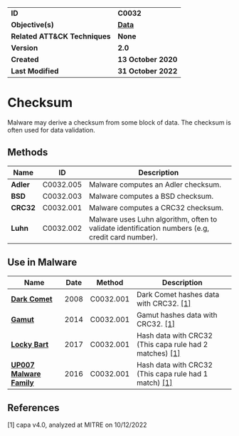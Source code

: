 <table>
<tr>
<td><b>ID</b></td>
<td><b>C0032</b></td>
</tr>
<tr>
<td><b>Objective(s)</b></td>
<td><b><a href="../data">Data</a></b></td>
</tr>
<tr>
<td><b>Related ATT&CK Techniques</b></td>
<td><b>None</b></td>
</tr>
<tr>
<td><b>Version</b></td>
<td><b>2.0</b></td>
</tr>
<tr>
<td><b>Created</b></td>
<td><b>13 October 2020</b></td>
</tr>
<tr>
<td><b>Last Modified</b></td>
<td><b>31 October 2022</b></td>
</tr>
</table>


# Checksum

Malware may derive a checksum from some block of data. The checksum is often used for data validation.

## Methods

|Name|ID|Description|
|---|---|---|
|**Adler**|C0032.005|Malware computes an Adler checksum.|
|**BSD**|C0032.003|Malware computes a BSD checksum.|
|**CRC32**|C0032.001|Malware computes a CRC32 checksum.|
|**Luhn**|C0032.002|Malware uses Luhn algorithm, often to validate identification numbers (e.g, credit card number).| 

## Use in Malware

|Name|Date|Method|Description|
|---|---|---|---|
|[**Dark Comet**](../xample-malware/dark-comet.md)|2008|C0032.001|Dark Comet hashes data with CRC32. [[1]](#1)|
|[**Gamut**](../xample-malware/gamut.md)|2014|C0032.001|Gamut hashes data with CRC32. [[1]](#1)|
|[**Locky Bart**](../xample-malware/locky-bart.md)|2017|C0032.001|Hash data with CRC32 (This capa rule had 2 matches) [[1]](#1)|
|[**UP007 Malware Family**](../xample-malware/up007.md)|2016|C0032.001|Hash data with CRC32 (This capa rule had 1 match) [[1]](#1)|

## References

<a name="1">[1]</a> capa v4.0, analyzed at MITRE on 10/12/2022

